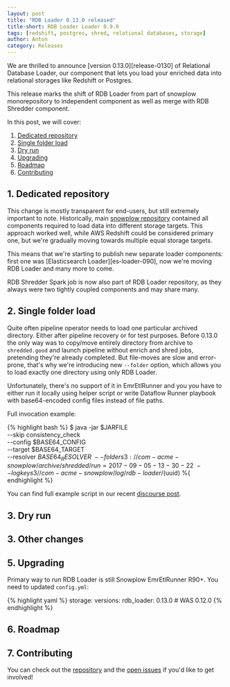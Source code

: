 ```yaml
---
layout: post
title: "RDB Loader 0.13.0 released"
title-short: RDB Loader Loader 0.9.0
tags: [redshift, postgres, shred, relational databases, storage]
author: Anton
category: Releases
---
```


We are thrilled to announce [version 0.13.0][release-0130] of Relational Database Loader, 
our component that lets you load your enriched data into relational storages like Redshift or Postgres.

This release marks the shift of RDB Loader from part of snowplow monorepository to independent component as well as merge with RDB Shredder component.

<!--more-->

In this post, we will cover:

1. [Dedicated repository](/blog/2017/09/05/rdb-loader-0.13.0-released#separate-project)
2. [Single folder load](/blog/2017/09/05/rdb-loader-0.13.0-released#folder)
3. [Dry run](/blog/2017/09/05/rdb-loader-0.13.0-released#dry-run)
5. [Upgrading](/blog/2017/09/05/rdb-loader-0.13.0-released#upgrading)
6. [Roadmap](/blog/2017/09/05/rdb-loader-0.13.0-released#roadmap)
7. [Contributing](/blog/2017/09/05/rdb-loader-0.13.0-released#contributing)

<h2 id="separate-project">1. Dedicated repository</h2>

This change is mostly transparent for end-users, but still extremely important to note.
Historically, main [snowplow repository][snowplow-repo] contained all components required to load data into different storage targets.
This approach worked well, while AWS Redshift could be considered primary one, but we're gradually moving towards multiple equal storage targets.

This means that we're starting to publish new separate loader components: first one was [Elasticsearch Loader][es-loader-090], now we're moving RDB Loader and many more to come.

RDB Shredder Spark job is now also part of RDB Loader repository, as they always were two tightly coupled components and may share many.

<h2 id="folder">2. Single folder load</h2>

Quite often pipeline operator needs to load one particular archived directory. Either after pipeline recovery or for test purposes.
Before 0.13.0 the only way was to copy/move entirely directory from archive to `shredded.good` and launch pipeline without enrich and shred jobs, pretending they're already completed.
But file-moves are slow and error-prone, that's why we're introducing new `--folder` option, which allows you to load exactly one directory using only RDB Loader.

Unfortunately, there's no support of it in EmrEtlRunner and you you have to either run it locally using helper script or write Dataflow Runner playbook with base64-encoded config files instead of file paths.

Full invocation example:

{% highlight bash %}
$ java -jar $JARFILE \
  --skip consistency_check \
  --config $BASE64_CONFIG \
  --target $BASE64_TARGET \
  --resolver $BASE64_RESOLVER \
  --folder s3://com-acme-snowplow/archive/shredded/run=2017-09-05-13-30-22 \
  --logkey s3//com-acme-snowplow/log/rdb-loader/$(uuid) 
%{ endhighlight  %}

You can find full example script in our recent [discourse post][discourse-r90-alert].


<h2 id="dry-run">3. Dry run</h2>




<h2 id="other">3. Other changes</h2>





<h2 id="upgrading">5. Upgrading</h2>

Primary way to run RDB Loader is still Snowplow EmrEtlRunner R90+. You need to updated `config.yml`:

{% highlight yaml %}
storage:
  versions:
    rdb_loader: 0.13.0        # WAS 0.12.0
{% endhighlight %}


<h2 id="roadmap">6. Roadmap</h2>



<h2 id="contributing">7. Contributing</h2>

You can check out the [repository][repo] and the
[open issues](https://github.com/snowplow/snowplow-rdb-loader/issues?utf8=✓&q=is%3Aissue%20is%3Aopen%20)
if you'd like to get involved!

[repo]: https://github.com/snowplow/snowplow-rdb-loader

[snowplow-repo]: https://github.com/snowplow/snowplow
[el-loader-090]: https://snowplowanalytics.com/blog/2017/07/21/elasticsearch-loader-0.9.0-released/

[discourse-spark-tutorial]: https://discourse.snowplowanalytics.com/t/replacing-amazon-redshift-with-apache-spark-for-event-data-modeling-tutorial/1259
[discourse-r90-alert]: https://discourse.snowplowanalytics.com/t/important-alert-r90-r91-bug-may-result-in-shredded-types-not-loading-into-redshift-after-recovery/1422

